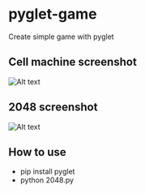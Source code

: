 # pyglet-game
Create simple game with pyglet

## Cell machine screenshot
![Alt text](https://github.com/RainfoxJoe/pyglet-game/raw/master/screenshot/cell_machine.png)
## 2048 screenshot
![Alt text](https://github.com/RainfoxJoe/pyglet-game/raw/master/screenshot/2048.png)
## How to use
- pip install pyglet
- python 2048.py
